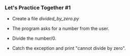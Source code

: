 ### Let's Practice Together \#1

- Create a file *divided_by_zero.py*

- The program asks for a number from the user.
- Divide the number/0.
- Catch the exception and print "cannot divide by zero".

